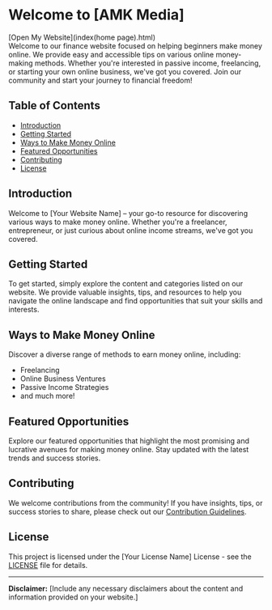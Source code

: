 # Welcome to [AMK Media]
[Open My Website](index(home page).html)
<br> <!-- This adds a line break, creating vertical space -->
Welcome to our finance website focused on helping beginners make money online. We provide easy and accessible tips on various online money-making methods. Whether you're interested in passive income, freelancing, or starting your own online business, we've got you covered. Join our community and start your journey to financial freedom! 
<br> <!-- This adds a line break, creating vertical space -->
## Table of Contents

- [Introduction](#introduction)
- [Getting Started](#getting-started)
- [Ways to Make Money Online](#ways-to-make-money-online)
- [Featured Opportunities](#featured-opportunities)
- [Contributing](#contributing)
- [License](#license)
<head>
<script async src="https://pagead2.googlesyndication.com/pagead/js/adsbygoogle.js?client=ca-pub-6073009479701905"
     crossorigin="anonymous"></script>
<head>

## Introduction

Welcome to [Your Website Name] – your go-to resource for discovering various ways to make money online. Whether you're a freelancer, entrepreneur, or just curious about online income streams, we've got you covered.

## Getting Started

To get started, simply explore the content and categories listed on our website. We provide valuable insights, tips, and resources to help you navigate the online landscape and find opportunities that suit your skills and interests.

## Ways to Make Money Online

Discover a diverse range of methods to earn money online, including:

- Freelancing
- Online Business Ventures
- Passive Income Strategies
- and much more!

## Featured Opportunities

Explore our featured opportunities that highlight the most promising and lucrative avenues for making money online. Stay updated with the latest trends and success stories.

## Contributing

We welcome contributions from the community! If you have insights, tips, or success stories to share, please check out our [Contribution Guidelines](CONTRIBUTING.md).

## License

This project is licensed under the [Your License Name] License - see the [LICENSE](LICENSE) file for details.

---

**Disclaimer:** [Include any necessary disclaimers about the content and information provided on your website.]
